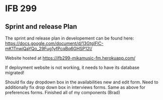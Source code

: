 # IFB 299

## Sprint and release Plan
The sprint and release plan in developement can be found here:
https://docs.google.com/document/d/13GtgIFlC-mK1TnwiQaYQo_29Fug1yfPcqBq6GHSP12I/

Website hosted at https://ifb299-mikamusic-fm.herokuapp.com/

If deployment website is not working, it needs to have its database migrated!

Should fix day dropdown box in the availabilities new and edit form.
Need to additionally fix drop down box in interviews forms.
Same as above for preferences forms.
Finished all of my components (Brad)
